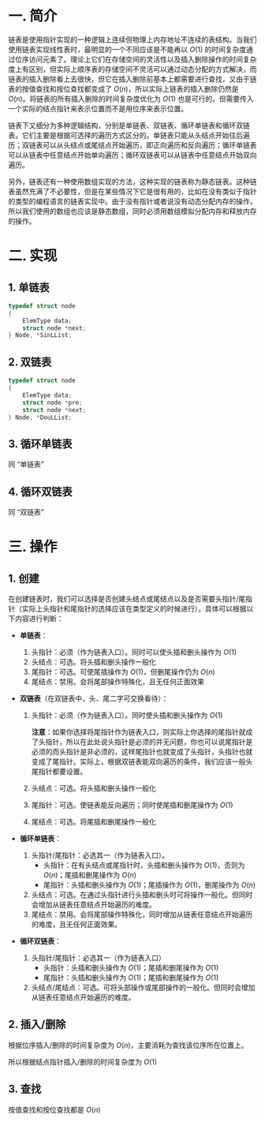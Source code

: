 # 一. 简介

链表是使用指针实现的一种逻辑上连续但物理上内存地址不连续的表结构。当我们使用链表实现线性表时，最明显的一个不同应该是不能再以 $O(1)$ 的时间复杂度通过位序访问元素了。理论上它们在存储空间的灵活性以及插入删除操作的时间复杂度上有区别，但实际上顺序表的存储空间不灵活可以通过动态分配的方式解决，而链表的插入删除看上去很快，但它在插入删除前基本上都需要进行查找，又由于链表的按值查找和按位查找都变成了 $O(n)$，所以实际上链表的插入删除仍然是 $O(n)$。将链表的所有插入删除的时间复杂度优化为 $O(1)$ 也是可行的，但需要传入一个实际的结点指针来表示位置而不是用位序来表示位置。

链表下又细分为多种逻辑结构，分别是单链表、双链表、循环单链表和循环双链表。它们主要是根据可选择的遍历方式区分的。单链表只能从头结点开始往后遍历；双链表可以从头结点或尾结点开始遍历，即正向遍历和反向遍历；循环单链表可以从链表中任意结点开始单向遍历；循环双链表可以从链表中任意结点开始双向遍历。

另外，链表还有一种使用数组实现的方法，这种实现的链表称为静态链表。这种链表虽然充满了不必要性，但是在某些情况下它是很有用的，比如在没有类似于指针的类型的编程语言的链表实现中。由于没有指针或者说没有动态分配内存的操作，所以我们使用的数组也应该是静态数组，同时必须用数组模拟分配内存和释放内存的操作。



# 二. 实现

## 1. 单链表

```c
typedef struct node
{
    ElemType data;
    struct node *next;
} Node, *SinLList;
```



## 2. 双链表

```c
typedef struct node
{
    ElemType data;
    struct node *pre;
    struct node *next;
} Node, *DouLList;
```



## 3. 循环单链表

同 “单链表”



## 4. 循环双链表

同 “双链表”



# 三. 操作

## 1. 创建

在创建链表时，我们可以选择是否创建头结点或尾结点以及是否需要头指针/尾指针（实际上头指针和尾指针的选择应该在类型定义的时候进行），具体可以根据以下内容进行判断：

- **单链表**：

  1. 头指针：必须（作为链表入口）。同时可以使头插和删头操作为 $O(1)$
  2. 头结点：可选。将头插和删头操作一般化
  3. 尾指针：可选。可使尾插操作为 $O(1)$，但删尾操作仍为 $O(n)$
  4. 尾结点：禁用。会将尾部操作特殊化，且无任何正面效果

- **双链表**（在双链表中，头、尾二字可交换看待）：

  1. 头指针：必须（作为链表入口）。同时使头插和删头操作为 $O(1)$

     **注意**：如果你选择将尾指针作为链表入口，则实际上你选择的尾指针就成了头指针，所以在此处说头指针是必须的并无问题，你也可以说尾指针是必须的而头指针是非必须的，这样尾指针也就变成了头指针，头指针也就变成了尾指针。实际上，根据双链表能双向遍历的条件，我们应该一般头尾指针都要设置。

  2. 头结点：可选。将头插和删头操作一般化

  3. 尾指针：可选。使链表能反向遍历；同时使尾插和删尾操作为 $O(1)$

  4. 尾结点：可选。将尾插和删尾操作一般化

- **循环单链表**：

  1. 头指针/尾指针：必选其一（作为链表入口）。
     - 头指针：在有头结点或尾指针时，头插和删头操作为 $O(1)$，否则为 $O(n)$；尾插和删尾操作为 $O(n)$
     - 尾指针：头插和删头操作为 $O(1)$；尾插操作为 $O(1)$，删尾操作为 $O(n)$
  2. 头结点：可选。在通过头指针进行头插和删头时可将操作一般化。但同时会增加从链表任意结点开始遍历的难度。
  3. 尾结点：禁用。会将尾部操作特殊化，同时增加从链表任意结点开始遍历的难度，且无任何正面效果。

- **循环双链表**：

  1. 头指针/尾指针：必选其一（作为链表入口）
     - 头指针：头插和删头操作为 $O(1)$；尾插和删尾操作为 $O(1)$
     - 尾指针：头插和删头操作为 $O(1)$；尾插和删尾操作为 $O(1)$
  2. 头结点/尾结点：可选。可将头部操作或尾部操作的一般化。但同时会增加从链表任意结点开始遍历的难度。



## 2. 插入/删除

根据位序插入/删除的时间复杂度为 $O(n)$，主要消耗为查找该位序所在位置上。

所以根据结点指针插入/删除的时间复杂度为 $O(1)$



## 3. 查找

按值查找和按位查找都是 $O(n)$